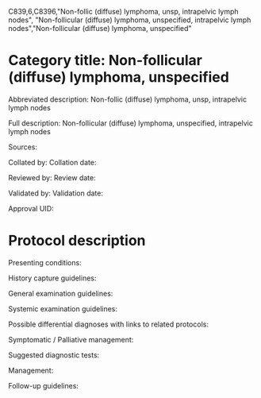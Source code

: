 C839,6,C8396,"Non-follic (diffuse) lymphoma, unsp, intrapelvic lymph nodes", "Non-follicular (diffuse) lymphoma, unspecified, intrapelvic lymph nodes","Non-follicular (diffuse) lymphoma, unspecified"
# Category title: Non-follicular (diffuse) lymphoma, unspecified

Abbreviated description: Non-follic (diffuse) lymphoma, unsp, intrapelvic lymph nodes

Full description: Non-follicular (diffuse) lymphoma, unspecified, intrapelvic lymph nodes

Sources:

Collated by:
Collation date:

Reviewed by:
Review date:

Validated by:
Validation date:

Approval UID:

# Protocol description

Presenting conditions:

History capture guidelines:

General examination guidelines:

Systemic examination guidelines:

Possible differential diagnoses with links to related protocols:

Symptomatic / Palliative management:

Suggested diagnostic tests:

Management:

Follow-up guidelines:
